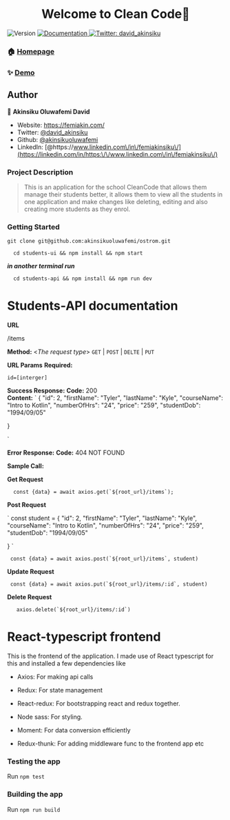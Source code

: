 <h1 align="center">Welcome to Clean Code👋</h1>
<p>
  <img alt="Version" src="https://img.shields.io/badge/version-1.0.0-blue.svg?cacheSeconds=2592000" />
  <a href="https://github.com/akinsikuoluwafemi/ostrom" target="_blank">
    <img alt="Documentation" src="https://img.shields.io/badge/documentation-yes-brightgreen.svg" />
  </a>
  <a href="https://twitter.com/david\_akinsiku" target="_blank">
    <img alt="Twitter: david_akinsiku" src="https://img.shields.io/twitter/follow/david_akinsiku.svg?style=social" />
  </a>
</p>



### 🏠 [Homepage](https://github.com/akinsikuoluwafemi/ostrom)

### ✨ [Demo](https://github.com/akinsikuoluwafemi/ostrom)

## Author

👤 **Akinsiku Oluwafemi David**

* Website: https://femiakin.com/
* Twitter: [@david\_akinsiku](https://twitter.com/david\_akinsiku)
* Github: [@akinsikuoluwafemi](https://github.com/akinsikuoluwafemi)
* LinkedIn: [@https:\/\/www.linkedin.com\/in\/femiakinsiku\/](https://linkedin.com/in/https:\/\/www.linkedin.com\/in\/femiakinsiku\/)

### Project Description

> This is an application for the school CleanCode that allows them manage their students better, it allows them to view all the students in one application and make changes like deleting, editing and also creating more students as they enrol.

### Getting Started
```
git clone git@github.com:akinsikuoluwafemi/ostrom.git
```
```
  cd students-ui && npm install && npm start
```

***in another terminal run***

```
  cd students-api && npm install && npm run dev
```

# Students-API documentation

**URL**

/items

**Method:**
<_The request type_>
`GET` | `POST` | `DELTE` | `PUT`

**URL Params**
**Required:**

`id=[interger]`

**Success Response:**
**Code:** 200 <br/>
**Content:** ` 
  {
    "id": 2,
    "firstName": "Tyler",
    "lastName": "Kyle",
    "courseName": "Intro to Kotlin",
    "numberOfHrs": "24",
    "price": "259",
    "studentDob": "1994/09/05"

  }  
    
`

**Error Response:**
**Code:** 404 NOT FOUND

**Sample Call:**

**Get Request**
```
  const {data} = await axios.get(`${root_url}/items`);

```

**Post Request**

`
  const student = {
      "id": 2,
      "firstName": "Tyler",
      "lastName": "Kyle",
      "courseName": "Intro to Kotlin",
      "numberOfHrs": "24",
      "price": "259",
      "studentDob": "1994/09/05"

  }
`

```
 const {data} = await axios.post(`${root_url}/items`, student)

```


**Update Request**

```
 const {data} = await axios.put(`${root_url}/items/:id`, student)

```

**Delete Request**

```
   axios.delete(`${root_url}/items/:id`)

```


# React-typescript frontend
This is the frontend of the application. I made use of React typescript for this and installed a few dependencies like


- Axios: For making api calls
- Redux: For state management 
- React-redux: For bootstrapping react and redux together. 
- Node sass: For styling.

- Moment: For data conversion efficiently
- Redux-thunk: For adding middleware func to the frontend app etc


### Testing the app
Run `npm test`

### Building the app

Run `npm run build`
